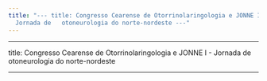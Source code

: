```yaml
---
title: "--- title: Congresso Cearense de Otorrinolaringologia e JONNE I -
  Jornada de   otoneurologia do norte-nordeste ---"
---
```

- - -

title: Congresso Cearense de Otorrinolaringologia e JONNE I - Jornada de
  otoneurologia do norte-nordeste

- - -